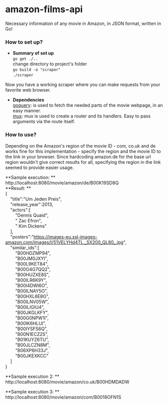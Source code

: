 # amazon-films-api
Necessary information of any movie in Amazon, in JSON format, written in Go!

### How to set up? ###
* **Summary of set up**  
`go get ./..`  
change directory to project's folder  
`go build -o "scraper"`  
`./scraper`  

Now you have a working scraper where you can make requests from your favorite web browser.  

* **Dependencies**  
[goquery](https://github.com/PuerkitoBio/goquery): is used to fetch the needed parts of the movie webpage, in an easy manner.  
[mux](https://github.com/gorilla/mux): mux is used to create a router and its handlers. Easy to pass arguments via the route itself.  

### How to use? ###

Depending on the Amazon's region of the movie ID - com, co.uk and de works fine for this implementation - specify the region and the movie ID to the link in your browser. Since hardcoding amazon.de for the base url region wouldn't give correct results for all, specifying the region in the link seemed to provide easier usage.
  
**Sample execution: ** http://localhost:8080/movie/amazon/de/B00K19SD8Q   
**Result: **   
{  
&nbsp;&nbsp;&nbsp;&nbsp;"title":"Um Jeden Preis",  
&nbsp;&nbsp;&nbsp;&nbsp;"release_year":2013,  
&nbsp;&nbsp;&nbsp;&nbsp;"actors":[    
&nbsp;&nbsp;&nbsp;&nbsp;&nbsp;&nbsp;&nbsp;&nbsp;"Dennis Quaid",  
&nbsp;&nbsp;&nbsp;&nbsp;&nbsp;&nbsp;&nbsp;&nbsp;" Zac Efron",  
&nbsp;&nbsp;&nbsp;&nbsp;&nbsp;&nbsp;&nbsp;&nbsp;" Kim Dickens"  
&nbsp;&nbsp;&nbsp;&nbsp;],  
&nbsp;&nbsp;&nbsp;&nbsp;"posters":"https://images-eu.ssl-images-amazon.com/images/I/51VELYHd4TL._SX200_QL80_.jpg",  
&nbsp;&nbsp;&nbsp;&nbsp;"similar_ids":[    
&nbsp;&nbsp;&nbsp;&nbsp;&nbsp;&nbsp;&nbsp;&nbsp;"B00HDZMP94",  
&nbsp;&nbsp;&nbsp;&nbsp;&nbsp;&nbsp;&nbsp;&nbsp;"B00JM0JXYI",  
&nbsp;&nbsp;&nbsp;&nbsp;&nbsp;&nbsp;&nbsp;&nbsp;"B00L9KET84",  
&nbsp;&nbsp;&nbsp;&nbsp;&nbsp;&nbsp;&nbsp;&nbsp;"B00O4G7QQ2",  
&nbsp;&nbsp;&nbsp;&nbsp;&nbsp;&nbsp;&nbsp;&nbsp;"B00HUZXE8S",  
&nbsp;&nbsp;&nbsp;&nbsp;&nbsp;&nbsp;&nbsp;&nbsp;"B00ILR6K9Y",  
&nbsp;&nbsp;&nbsp;&nbsp;&nbsp;&nbsp;&nbsp;&nbsp;"B00I4DWI6O",  
&nbsp;&nbsp;&nbsp;&nbsp;&nbsp;&nbsp;&nbsp;&nbsp;"B00ILNAY5O",  
&nbsp;&nbsp;&nbsp;&nbsp;&nbsp;&nbsp;&nbsp;&nbsp;"B00HXL6E8G",  
&nbsp;&nbsp;&nbsp;&nbsp;&nbsp;&nbsp;&nbsp;&nbsp;"B00ILNV05W",  
&nbsp;&nbsp;&nbsp;&nbsp;&nbsp;&nbsp;&nbsp;&nbsp;"B00ILIGIU4",  
&nbsp;&nbsp;&nbsp;&nbsp;&nbsp;&nbsp;&nbsp;&nbsp;"B00JKGLKFY",  
&nbsp;&nbsp;&nbsp;&nbsp;&nbsp;&nbsp;&nbsp;&nbsp;"B00G0NPW1I",  
&nbsp;&nbsp;&nbsp;&nbsp;&nbsp;&nbsp;&nbsp;&nbsp;"B00IK6HLUI",  
&nbsp;&nbsp;&nbsp;&nbsp;&nbsp;&nbsp;&nbsp;&nbsp;"B00IYSFS6Q",  
&nbsp;&nbsp;&nbsp;&nbsp;&nbsp;&nbsp;&nbsp;&nbsp;"B00N1ECZ2S",  
&nbsp;&nbsp;&nbsp;&nbsp;&nbsp;&nbsp;&nbsp;&nbsp;"B01KUYZ6TU",  
&nbsp;&nbsp;&nbsp;&nbsp;&nbsp;&nbsp;&nbsp;&nbsp;"B00JLCZN8M",  
&nbsp;&nbsp;&nbsp;&nbsp;&nbsp;&nbsp;&nbsp;&nbsp;"B06XP6H33J",  
&nbsp;&nbsp;&nbsp;&nbsp;&nbsp;&nbsp;&nbsp;&nbsp;"B00JKEXKCC"  
&nbsp;&nbsp;&nbsp;&nbsp;]  
}  
  
**Sample execution 2: ** http://localhost:8080/movie/amazon/co.uk/B00HDMDADW

**Sample execution 3: ** http://localhost:8080/movie/amazon/com/B0018OFN1S
